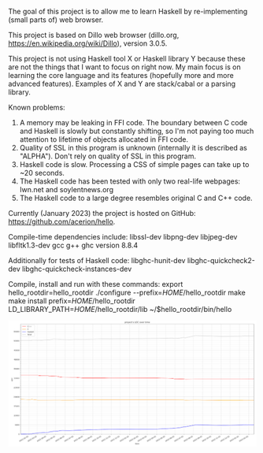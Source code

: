 The goal of this project is to allow me to learn Haskell by re-implementing
(small parts of) web browser.




This project is based on Dillo web browser (dillo.org,
https://en.wikipedia.org/wiki/Dillo), version 3.0.5.




This project is not using Haskell tool X or Haskell library Y because these
are not the things that I want to focus on right now. My main focus is on
learning the core language and its features (hopefully more and more advanced
features). Examples of X and Y are stack/cabal or a parsing library.




Known problems:
1. A memory may be leaking in FFI code. The boundary between C code and
   Haskell is slowly but constantly shifting, so I'm not paying too much
   attention to lifetime of objects allocated in FFI code.
2. Quality of SSL in this program is unknown (internally it is described as
   "ALPHA"). Don't rely on quality of SSL in this program.
3. Haskell code is slow. Processing a CSS of simple pages can take up to ~20
   seconds.
4. The Haskell code has been tested with only two real-life webpages: lwn.net
   and soylentnews.org
5. The Haskell code to a large degree resembles original C and C++ code.




Currently (January 2023) the project is hosted on GitHub:
https://github.com/acerion/hello.




Compile-time dependencies include:
libssl-dev
libpng-dev
libjpeg-dev
libfltk1.3-dev
gcc
g++
ghc version 8.8.4

Additionally for tests of Haskell code:
libghc-hunit-dev
libghc-quickcheck2-dev
libghc-quickcheck-instances-dev




Compile, install and run with these commands:
export hello_rootdir=hello_rootdir
./configure --prefix=$HOME/$hello_rootdir
make
make install prefix=$HOME/$hello_rootdir
LD_LIBRARY_PATH=$HOME/$hello_rootdir/lib ~/$hello_rootdir/bin/hello




![](code_stats.png "Recent-ish output of code_stats.py")

